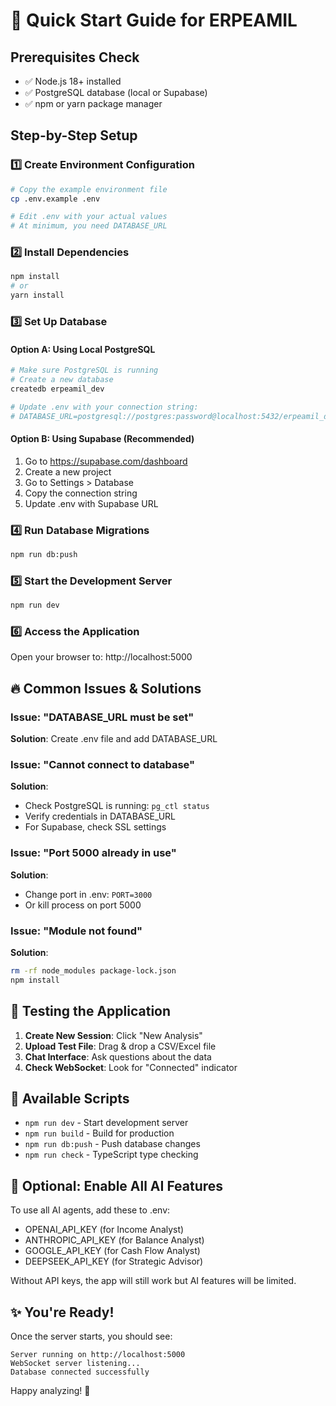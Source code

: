 # 🚀 Quick Start Guide for ERPEAMIL

## Prerequisites Check
- ✅ Node.js 18+ installed
- ✅ PostgreSQL database (local or Supabase)
- ✅ npm or yarn package manager

## Step-by-Step Setup

### 1️⃣ Create Environment Configuration
```bash
# Copy the example environment file
cp .env.example .env

# Edit .env with your actual values
# At minimum, you need DATABASE_URL
```

### 2️⃣ Install Dependencies
```bash
npm install
# or
yarn install
```

### 3️⃣ Set Up Database

#### Option A: Using Local PostgreSQL
```bash
# Make sure PostgreSQL is running
# Create a new database
createdb erpeamil_dev

# Update .env with your connection string:
# DATABASE_URL=postgresql://postgres:password@localhost:5432/erpeamil_dev
```

#### Option B: Using Supabase (Recommended)
1. Go to https://supabase.com/dashboard
2. Create a new project
3. Go to Settings > Database
4. Copy the connection string
5. Update .env with Supabase URL

### 4️⃣ Run Database Migrations
```bash
npm run db:push
```

### 5️⃣ Start the Development Server
```bash
npm run dev
```

### 6️⃣ Access the Application
Open your browser to: http://localhost:5000

## 🔥 Common Issues & Solutions

### Issue: "DATABASE_URL must be set"
**Solution**: Create .env file and add DATABASE_URL

### Issue: "Cannot connect to database"
**Solution**: 
- Check PostgreSQL is running: `pg_ctl status`
- Verify credentials in DATABASE_URL
- For Supabase, check SSL settings

### Issue: "Port 5000 already in use"
**Solution**: 
- Change port in .env: `PORT=3000`
- Or kill process on port 5000

### Issue: "Module not found"
**Solution**: 
```bash
rm -rf node_modules package-lock.json
npm install
```

## 🎯 Testing the Application

1. **Create New Session**: Click "New Analysis"
2. **Upload Test File**: Drag & drop a CSV/Excel file
3. **Chat Interface**: Ask questions about the data
4. **Check WebSocket**: Look for "Connected" indicator

## 📝 Available Scripts

- `npm run dev` - Start development server
- `npm run build` - Build for production
- `npm run db:push` - Push database changes
- `npm run check` - TypeScript type checking

## 🔧 Optional: Enable All AI Features

To use all AI agents, add these to .env:
- OPENAI_API_KEY (for Income Analyst)
- ANTHROPIC_API_KEY (for Balance Analyst)
- GOOGLE_API_KEY (for Cash Flow Analyst)
- DEEPSEEK_API_KEY (for Strategic Advisor)

Without API keys, the app will still work but AI features will be limited.

## ✨ You're Ready!

Once the server starts, you should see:
```
Server running on http://localhost:5000
WebSocket server listening...
Database connected successfully
```

Happy analyzing! 🚀